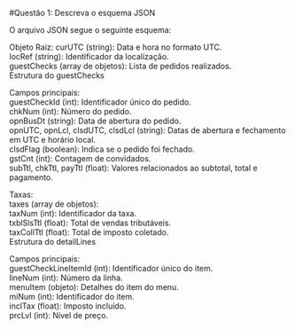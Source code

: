 
#Questão 1: Descreva o esquema JSON

O arquivo JSON segue o seguinte esquema:

Objeto Raiz:
curUTC (string): Data e hora no formato UTC.  
locRef (string): Identificador da localização.  
guestChecks (array de objetos): Lista de pedidos realizados.  
Estrutura do guestChecks

Campos principais:  
guestCheckId (int): Identificador único do pedido.  
chkNum (int): Número do pedido.  
opnBusDt (string): Data de abertura do pedido.  
opnUTC, opnLcl, clsdUTC, clsdLcl (string): Datas de abertura e fechamento em UTC e horário local.  
clsdFlag (boolean): Indica se o pedido foi fechado.  
gstCnt (int): Contagem de convidados.  
subTtl, chkTtl, payTtl (float): Valores relacionados ao subtotal, total e pagamento.  

Taxas:  
taxes (array de objetos):  
taxNum (int): Identificador da taxa.  
txblSlsTtl (float): Total de vendas tributáveis.  
taxCollTtl (float): Total de imposto coletado.  
Estrutura do detailLines  

Campos principais:  
guestCheckLineItemId (int): Identificador único do item.  
lineNum (int): Número da linha.  
menuItem (objeto): Detalhes do item do menu.  
miNum (int): Identificador do item.  
inclTax (float): Imposto incluído.  
prcLvl (int): Nível de preço.  
  

